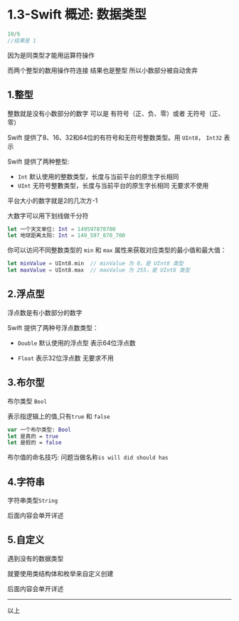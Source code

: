 # 1.3-Swift 概述: 数据类型

```swift
10/6
//结果是 1 
```

因为是同类型才能用运算符操作

而两个整型的数用操作符连接 结果也是整型 所以小数部分被自动舍弃

## 1.整型

整数就是没有小数部分的数字 可以是 有符号（正、负、零）或者 无符号（正、零）

Swift 提供了8、16、32和64位的有符号和无符号整数类型。用 `UInt8`， `Int32` 表示

Swift 提供了两种整型:

- `Int` 默认使用的整数类型，长度与当前平台的原生字长相同
- `UInt` 无符号整數类型，长度与当前平台的原生字长相同 无要求不使用

平台大小的数字就是2的几次方-1

大数字可以用下划线做千分符

```swift
let 一个天文单位: Int = 149597870700
let 地球距离太阳: Int = 149_597_870_700
```

你可以访问不同整数类型的 `min` 和 `max` 属性来获取对应类型的最小值和最大值：

```swift
let minValue = UInt8.min  // minValue 为 0，是 UInt8 类型
let maxValue = UInt8.max  // maxValue 为 255，是 UInt8 类型
```

## 2.浮点型

浮点数是有小数部分的数字

Swift 提供了两种号浮点数类型：

- `Double` 默认使用的浮点型 表示64位浮点数 

- `Float` 表示32位浮点数 无要求不用

## 3.布尔型

布尔类型 `Bool`

表示指逻辑上的值,只有`true` 和 `false`

```swift
var 一个布尔类型: Bool
let 是真的 = true
let 是假的 = false
```

布尔值的命名技巧: 问题当做名称`is will did should has`

## 4.字符串

字符串类型`String`

后面内容会单开详述

## 5.自定义

遇到没有的数据类型 

就要使用类结构体和枚举来自定义创建

后面内容会单开详述

---

以上